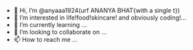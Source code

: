- 👋 Hi, I’m @anyaaa1924(urf ANANYA BHAT{with a single t})
- 👀 I’m interested in life!food!skincare! and obviously coding!...
- 🌱 I’m currently learning ...
- 💞️ I’m looking to collaborate on ...
- 📫 How to reach me ...

<!---
anyaaa1924/anyaaa1924 is a ✨ special ✨ repository because its `README.md` (this file) appears on your GitHub profile.
You can click the Preview link to take a look at your changes.
--->
